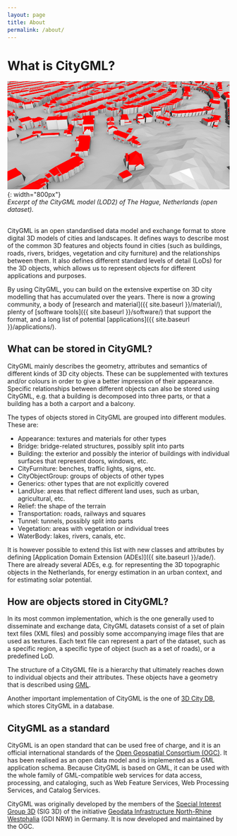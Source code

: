 ```yaml
---
layout: page
title: About
permalink: /about/
---
```


# What is CityGML?

![](Den-Haag-3D.png){: width="800px"}
<br>*Excerpt of the CityGML model (LOD2) of The Hague, Netherlands (open dataset).*<br/><br/>

CityGML is an open standardised data model and exchange format to store digital 3D models of cities and landscapes.
It defines ways to describe most of the common 3D features and objects found in cities (such as buildings, roads, rivers, bridges, vegetation and city furniture) and the relationships between them.
It also defines different standard levels of detail (LoDs) for the 3D objects, which allows us to represent objects for different applications and purposes.

By using CityGML, you can build on the extensive expertise on 3D city modelling that has accumulated over the years. 
There is now a growing community, a body of [research and material]({{ site.baseurl }}/material/), plenty of [software tools]({{ site.baseurl }}/software/) that support the format, and a long list of potential [applications]({{ site.baseurl }}/applications/).


## What can be stored in CityGML?

CityGML mainly describes the geometry, attributes and semantics of different kinds of 3D city objects. 
These can be supplemented with textures and/or colours in order to give a better impression of their appearance. 
Specific relationships between different objects can also be stored using CityGML, e.g. that a building is decomposed into three parts, or that a building has a both a carport and a balcony.

The types of objects stored in CityGML are grouped into different modules. 
These are:

* Appearance: textures and materials for other types
* Bridge: bridge-related structures, possibly split into parts
* Building: the exterior and possibly the interior of buildings with individual surfaces that represent doors, windows, etc.
* CityFurniture: benches, traffic lights, signs, etc.
* CityObjectGroup: groups of objects of other types
* Generics: other types that are not explicitly covered
* LandUse: areas that reflect different land uses, such as urban, agricultural, etc.
* Relief: the shape of the terrain
* Transportation: roads, railways and squares
* Tunnel: tunnels, possibly split into parts
* Vegetation: areas with vegetation or individual trees
* WaterBody: lakes, rivers, canals, etc.

It is however possible to extend this list with new classes and attributes by defining [Application Domain Extension (ADEs)]({{ site.baseurl }}/ade/).
There are already several ADEs, e.g. for representing the 3D topographic objects in the Netherlands, for energy estimation in an urban context, and for estimating solar potential.


## How are objects stored in CityGML?

In its most common implementation, which is the one generally used to disseminate and exchange data, CityGML datasets consist of a set of plain text files (XML files) and possibly some accompanying image files that are used as textures. 
Each text file can represent a part of the dataset, such as a specific region, a specific type of object (such as a set of roads), or a predefined LoD.

The structure of a CityGML file is a hierarchy that ultimately reaches down to individual objects and their attributes. 
These objects have a geometry that is described using [GML](https://en.wikipedia.org/wiki/Geography_Markup_Language).

Another important implementation of CityGML is the one of [3D City DB](http://www.3dcitydb.org), which stores CityGML in a database.


## CityGML as a standard

CityGML is an open standard that can be used free of charge, and it is an official international standards of the [Open Geospatial Consortium (OGC)](http://www.opengeospatial.org).
It has been realised as an open data model and is implemented as a GML application schema. 
Because CityGML is based on GML, it can be used with the whole family of GML-compatible web services for data access, processing, and cataloging, such as Web Feature Services, Web Processing Services, and Catalog Services. 

CityGML was originally developed by the members of the [Special Interest Group 3D](http://www.ikg.uni-bonn.de/sig3d) (SIG 3D) of the initiative [Geodata Infrastructure North-Rhine Westphalia](http://www.gdi-nrw.org/) (GDI NRW) in Germany. 
It is now developed and maintained by the OGC.